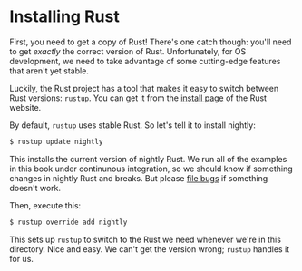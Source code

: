 # Installing Rust

First, you need to get a copy of Rust! There's one catch though: you'll need to
get _exactly_ the correct version of Rust. Unfortunately, for OS development,
we need to take advantage of some cutting-edge features that aren't yet stable.

Luckily, the Rust project has a tool that makes it easy to switch between Rust
versions: `rustup`. You can get it from the [install
page](http://rust-lang.org/install.html) of the Rust website.

By default, `rustup` uses stable Rust. So let's tell it to install nightly:

```bash
$ rustup update nightly
```

This installs the current version of nightly Rust. We run all of the examples
in this book under continunous integration, so we should know if something
changes in nightly Rust and breaks. But please [file bugs] if something doesn't
work.

[file bugs]: https://github.com/intermezzOS/book/issues/new

Then, execute this:

```bash
$ rustup override add nightly
```

This sets up `rustup` to switch to the Rust we need whenever we're in this
directory. Nice and easy. We can't get the version wrong; `rustup` handles it
for us.
